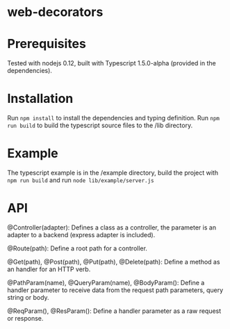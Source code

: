web-decorators
==============

# Prerequisites

Tested with nodejs 0.12, built with Typescript 1.5.0-alpha (provided in the dependencies).

# Installation

Run `npm install` to install the dependencies and typing definition.
Run `npm run build` to build the typescript source files to the /lib directory.

# Example

The typescript example is in the /example directory, build the project with `npm run build` and run `node lib/example/server.js`

# API

@Controller(adapter): Defines a class as a controller, the parameter is an adapter to a backend (express adapter is included).

@Route(path): Define a root path for a controller.

@Get(path), @Post(path), @Put(path), @Delete(path): Define a method as an handler for an HTTP verb.

@PathParam(name), @QueryParam(name), @BodyParam(): Define a handler parameter to receive data from the request path parameters, query string or body.

@ReqParam(), @ResParam(): Define a handler parameter as a raw request or response.
